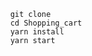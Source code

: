           
          
          git clone
          cd Shopping_cart
          yarn install
          yarn start
